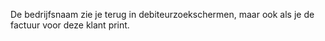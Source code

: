 De bedrijfsnaam zie je terug in debiteurzoekschermen, maar ook als je de factuur voor deze klant print.